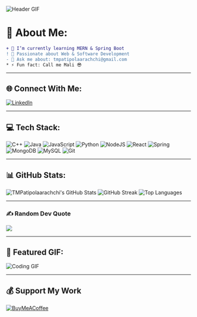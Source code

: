 ![Header GIF](https://media.giphy.com/media/qgQUggAC3Pfv687qPC/giphy.gif)

# 💫 About Me:
```diff
+ 🌱 I’m currently learning MERN & Spring Boot
! 🚀 Passionate about Web & Software Development
- 💬 Ask me about: tmpatipolaarachchi@gmail.com
* ⚡ Fun fact: Call me Mali 😎
```

---

## 🌐 Connect With Me:
[![LinkedIn](https://img.shields.io/badge/LinkedIn-%230077B5.svg?style=for-the-badge&logo=linkedin&logoColor=white)](https://linkedin.com/in/tharindu-m-patipolaarachchi-174a78353)

---

## 💻 Tech Stack:
![C++](https://img.shields.io/badge/c++-%2300599C.svg?style=for-the-badge&logo=c%2B%2B&logoColor=white)
![Java](https://img.shields.io/badge/java-%23ED8B00.svg?style=for-the-badge&logo=openjdk&logoColor=white)
![JavaScript](https://img.shields.io/badge/javascript-%23323330.svg?style=for-the-badge&logo=javascript&logoColor=%23F7DF1E)
![Python](https://img.shields.io/badge/python-3670A0?style=for-the-badge&logo=python&logoColor=ffdd54)
![NodeJS](https://img.shields.io/badge/node.js-6DA55F?style=for-the-badge&logo=node.js&logoColor=white)
![React](https://img.shields.io/badge/react-%2320232a.svg?style=for-the-badge&logo=react&logoColor=%2361DAFB)
![Spring](https://img.shields.io/badge/spring-%236DB33F.svg?style=for-the-badge&logo=spring&logoColor=white)
![MongoDB](https://img.shields.io/badge/MongoDB-%234ea94b.svg?style=for-the-badge&logo=mongodb&logoColor=white)
![MySQL](https://img.shields.io/badge/mysql-4479A1.svg?style=for-the-badge&logo=mysql&logoColor=white)
![Git](https://img.shields.io/badge/git-%23F05033.svg?style=for-the-badge&logo=git&logoColor=white)

---

## 📊 GitHub Stats:
![TMPatipolaarachchi's GitHub Stats](https://github-readme-stats.vercel.app/api?username=TMPatipolaarachchi&theme=dark&hide_border=false&include_all_commits=false&count_private=false)
![GitHub Streak](https://nirzak-streak-stats.vercel.app/?user=TMPatipolaarachchi&theme=dark&hide_border=false)
![Top Languages](https://github-readme-stats.vercel.app/api/top-langs/?username=TMPatipolaarachchi&theme=dark&hide_border=false&layout=compact)

---

### ✍️ Random Dev Quote
![](https://quotes-github-readme.vercel.app/api?type=horizontal&theme=radical)

---

## 🎥 Featured GIF:
![Coding GIF](https://media.giphy.com/media/ZVik7pBtu9dNS/giphy.gif)

---

## 💰 Support My Work
[![BuyMeACoffee](https://img.shields.io/badge/Buy%20Me%20a%20Coffee-ffdd00?style=for-the-badge&logo=buy-me-a-coffee&logoColor=black)](https://buymeacoffee.com/TMPatipolaarachchi)


<!-- Created with ❤️ using GPRM ( https://gprm.itsvg.in ) -->

